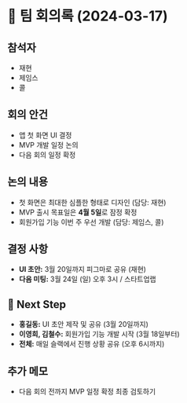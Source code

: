 # 📄 팀 회의록 (2024-03-17)

## 참석자

- 재현
- 제임스
- 콜

## 회의 안건
- 앱 첫 화면 UI 결정
- MVP 개발 일정 논의
- 다음 회의 일정 확정

## 논의 내용
- 첫 화면은 최대한 심플한 형태로 디자인 (담당: 재현)
- MVP 출시 목표일은 **4월 5일**로 잠정 확정
- 회원가입 기능 이번 주 우선 개발 (담당: 제임스, 콜)

## 결정 사항
- **UI 초안:** 3월 20일까지 피그마로 공유 (재현)
- **다음 미팅:** 3월 24일 (일) 오후 3시 / 스타트업랩

## 🔗 Next Step
- **홍길동:** UI 초안 제작 및 공유 (3월 20일까지)
- **이영희, 김철수:** 회원가입 기능 개발 시작 (3월 18일부터)
- **전체:** 매일 슬랙에서 진행 상황 공유 (오후 6시까지)

## 추가 메모
- 다음 회의 전까지 MVP 일정 확정 최종 검토하기
